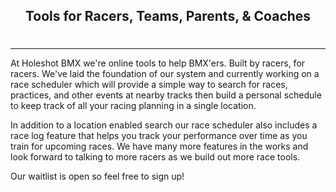 <div style="text-align: center; padding-bottom: .5em;">
  <h2>Tools for Racers, Teams, Parents, & Coaches</h2>
</div>

---
<p class="pretty-print">
At Holeshot BMX we're online tools to help BMX'ers. Built by racers, for racers. We've laid the foundation of our system and currently working on a race scheduler which will provide a simple way to search for races, practices, and other events at nearby tracks then build a personal schedule to keep track of all your racing planning in a single location.
</p>
<p class="pretty-print">
In addition to a location enabled search our race scheduler also includes a race log feature that helps you track your performance over time as you train for upcoming races. We have many more features in the works and look forward to talking to more racers as we build out more race tools.
</p>
Our waitlist is open so feel free to <router-link to="/register">sign up!</router-link>
</p>

